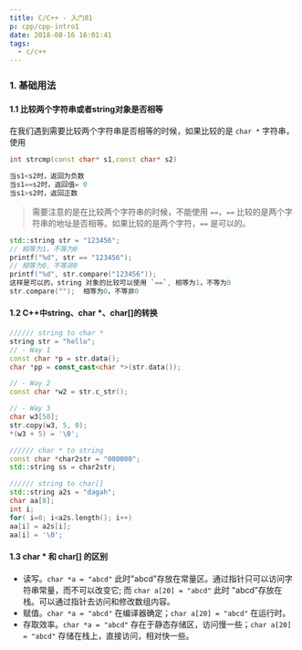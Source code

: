 ```yaml
---
title: C/C++ - 入门01
p: cpp/cpp-intro1
date: 2018-08-16 16:01:41
tags:
  - c/c++
---
```


### 1. 基础用法

#### 1.1 比较两个字符串或者string对象是否相等

在我们遇到需要比较两个字符串是否相等的时候，如果比较的是 `char *`  字符串，使用

```cpp
int strcmp(const char* s1,const char* s2)

当s1<s2时，返回为负数
当s1==s2时，返回值= 0
当s1>s2时，返回正数
```
> 需要注意的是在比较两个字符串的时候，不能使用 `==`，`==` 比较的是两个字符串的地址是否相等。如果比较的是两个字符，`==` 是可以的。

```cpp
std::string str = "123456";
// 相等为1，不等为0
printf("%d", str == "123456");
// 相等为0，不等非0
printf("%d", str.compare("123456"));
这样是可以的，string 对象的比较可以使用 `==`, 相等为1，不等为0
str.compare("");  相等为0，不等非0
```

#### 1.2 C++中string、char *、char[]的转换

```cpp
////// string to char *
string str = "hello";
// - Way 1
const char *p = str.data();
char *pp = const_cast<char *>(str.data());

// - Way 2
const char *w2 = str.c_str();

// - Way 3
char w3[50];
str.copy(w3, 5, 0);
*(w3 + 5) = '\0';

////// char * to string
const char *char2str = "000000";
std::string ss = char2str;

////// string to char[]
std::string a2s = "dagah";
char aa[8];
int i;
for( i=0; i<a2s.length(); i++)
aa[i] = a2s[i];
aa[i] = '\0';
```

#### 1.3 char * 和 char[] 的区别

-  读写。`char *a = "abcd"` 此时"abcd"存放在常量区。通过指针只可以访问字符串常量，而不可以改变它; 而 `char a[20] = "abcd"` 此时 "abcd"存放在栈。可以通过指针去访问和修改数组内容。
- 赋值。`char *a = "abcd"` 在编译器确定；`char a[20] = "abcd"` 在运行时。
- 存取效率。`char *a = "abcd"`  存在于静态存储区，访问慢一些；`char a[20] = "abcd"` 存储在栈上，直接访问，相对快一些。
